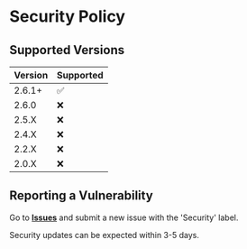 # Security Policy

## Supported Versions

| Version | Supported          |
| ------- | ------------------ |
| 2.6.1+  | :white_check_mark: |
| 2.6.0   | :x: |
| 2.5.X   | :x: |
| 2.4.X   | :x: |
| 2.2.X   | :x: |
| 2.0.X   | :x: |

## Reporting a Vulnerability

Go to **[Issues](https://github.com/TheFlyingCarrot/discord-carrot-bot/issues)** and submit a new issue with the 'Security' label.

Security updates can be expected within 3-5 days.
